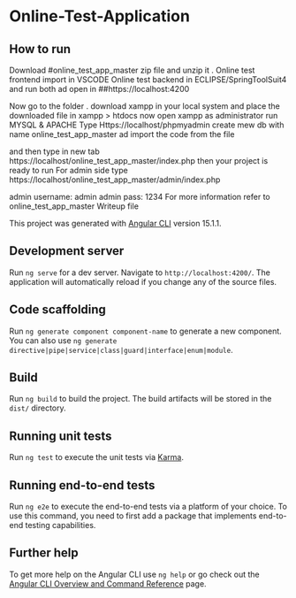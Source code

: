 # Online-Test-Application


## How to run
 Download #online_test_app_master zip file and unzip it .
 Online test frontend import in VSCODE
 Online test backend in ECLIPSE/SpringToolSuit4 and run both ad open in  ##https://localhost:4200
 
 Now go to the folder .
 download xampp in your local system and place the downloaded file in xampp > htdocs
 now open xampp as administrator run MYSQL & APACHE 
 Type Https://localhost/phpmyadmin
 create mew db with name online_test_app_master ad import the code from the file
 
 and then type in new tab
 https://localhost/online_test_app_master/index.php
 then your project is ready to run
 For admin side type 
  https://localhost/online_test_app_master/admin/index.php
  
  admin username: admin
  admin pass: 1234
  For more information refer to online_test_app_master Writeup file










This project was generated with [Angular CLI](https://github.com/angular/angular-cli) version 15.1.1.

## Development server

Run `ng serve` for a dev server. Navigate to `http://localhost:4200/`. The application will automatically reload if you change any of the source files.

## Code scaffolding

Run `ng generate component component-name` to generate a new component. You can also use `ng generate directive|pipe|service|class|guard|interface|enum|module`.

## Build

Run `ng build` to build the project. The build artifacts will be stored in the `dist/` directory.

## Running unit tests

Run `ng test` to execute the unit tests via [Karma](https://karma-runner.github.io).

## Running end-to-end tests

Run `ng e2e` to execute the end-to-end tests via a platform of your choice. To use this command, you need to first add a package that implements end-to-end testing capabilities.

## Further help

To get more help on the Angular CLI use `ng help` or go check out the [Angular CLI Overview and Command Reference](https://angular.io/cli) page.
